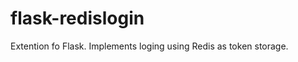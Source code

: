 flask-redislogin
================

Extention fo Flask. Implements loging using Redis as token storage.